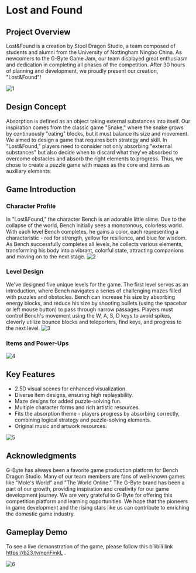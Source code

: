 # Lost and Found

## Project Overview
Lost&Found is a creation by Stool Dragon Studio, a team composed of students and alumni from the University of Nottingham Ningbo China. As newcomers to the G-Byte Game Jam, our team displayed great enthusiasm and dedication in completing all phases of the competition. After 30 hours of planning and development, we proudly present our creation, "Lost&Found"!

![1](https://mmbiz.qpic.cn/mmbiz_png/byJZG0QKM1PUHI70xrSylT9cv3sHhNRIcUDGzwjONyxEbB3D7Ricyck1gueukff3cozWCpTWYQF0kJynaLWnKmg/640?wx_fmt=png&wxfrom=5&wx_lazy=1&wx_co=1)

## Design Concept
Absorption is defined as an object taking external substances into itself. Our inspiration comes from the classic game "Snake," where the snake grows by continuously "eating" blocks, but it must balance its size and movement. We aimed to design a game that requires both strategy and skill. In "Lost&Found," players need to consider not only absorbing "external substances" but also decide when to discard what they've absorbed to overcome obstacles and absorb the right elements to progress. Thus, we chose to create a puzzle game with mazes as the core and items as auxiliary elements.

## Game Introduction
### Character Profile
In "Lost&Found," the character Bench is an adorable little slime. Due to the collapse of the world, Bench initially sees a monotonous, colorless world. With each level Bench completes, he gains a color, each representing a characteristic - red for strength, yellow for resilience, and blue for wisdom. As Bench successfully completes all levels, he collects various elements, transforming his body into a vibrant, colorful state, attracting companions and moving on to the next stage.
![2](https://mmbiz.qpic.cn/mmbiz_png/byJZG0QKM1PUHI70xr…6kJE4Yw/640?wx_fmt=png&wxfrom=5&wx_lazy=1&wx_co=1)

### Level Design
We've designed five unique levels for the game. The first level serves as an introduction, where Bench navigates a series of challenging mazes filled with puzzles and obstacles. Bench can increase his size by absorbing energy blocks, and reduce his size by shooting bullets (using the spacebar or left mouse button) to pass through narrow passages. Players must control Bench's movement using the W, A, S, D keys to avoid spikes, cleverly utilize bounce blocks and teleporters, find keys, and progress to the next level.
![3](https://mmbiz.qpic.cn/mmbiz_png/byJZG0QKM1PUHI70xrSylT9cv3sHhNRI3jpicv8ho0wsB9JFtwU97Ibv4Ul1PI0uFOTHKZH8sfbRicvzLEiaRqK9Q/640?wx_fmt=png&wxfrom=5&wx_lazy=1&wx_co=1)

### Items and Power-Ups
![4](https://mmbiz.qpic.cn/mmbiz_png/byJZG0QKM1PUHI70xrSylT9cv3sHhNRIaF5QzCULl1aQB2udR4EmUvJrrWNpozZ5ND2zxRg0jvtlLAchDMQlOQ/640?wx_fmt=png&wxfrom=5&wx_lazy=1&wx_co=1)

## Key Features
- 2.5D visual scenes for enhanced visualization.
- Diverse item designs, ensuring high replayability.
- Maze designs for added puzzle-solving fun.
- Multiple character forms and rich artistic resources.
- Fits the absorption theme - players progress by absorbing correctly, combining logical strategy and puzzle-solving elements.
- Original music and artwork resources.

![5](https://mmbiz.qpic.cn/mmbiz_png/byJZG0QKM1PUHI70xrSylT9cv3sHhNRIEibmHFXhZEOuV5pAeCv4jHXEeBTQkxPFvALRkLNeRTSfD3PoRHeapHw/640?wx_fmt=png&wxfrom=5&wx_lazy=1&wx_co=1)

## Acknowledgments
G-Byte has always been a favorite game production platform for Bench Dragon Studio. Many of our team members are fans of well-known games like "Mole's World" and "The World Online." The G-Byte brand has been a part of our growth, providing inspiration and creativity for our game development journey. We are very grateful to G-Byte for offering this competition platform and learning opportunities. We hope that the pioneers in game development and the rising stars like us can contribute to enriching the domestic game industry.

## Gameplay Demo
To see a live demonstration of the game, please follow this bilibili link https://b23.tv/npnFmkL .

![6](https://mmbiz.qpic.cn/mmbiz_png/byJZG0QKM1PUHI70xrSylT9cv3sHhNRI9eEbf9XqoxVCCgqozEwpZzWbQnDTrNicwiaJgA2fwfThKBa0stmPEXPw/640?wx_fmt=png&wxfrom=5&wx_lazy=1&wx_co=1)